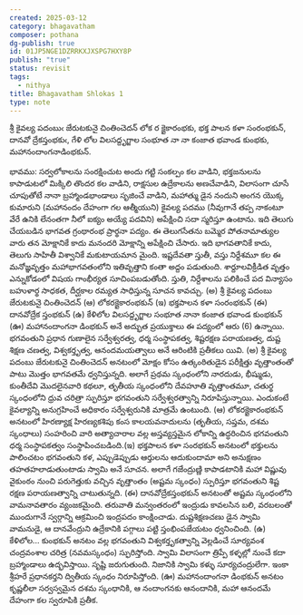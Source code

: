 ```yaml
---
created: 2025-03-12
category: bhagavatham
composer: pothana
dg-publish: true
id: 01JP5NGE1DZRRKXJXSPG7HXY8P
publish: "true"
status: revisit
tags:
  - nithya
title: Bhagavatham Shlokas 1
type: note
---
```

శ్రీ కైవల్య పదంబుఁ జేరుటకునై చింతించెదన్ లోక ర
క్షైకారంభకు, భక్త పాలన కళా సంరంభకున్, దానవో
ద్రేకస్తంభకుఁ, గేళి లోల విలసద్దృగ్జాల సంభూత నా
నా కంజాత భవాండ కుంభకు, మహానందాంగనాడింభకున్.

భావము:
సర్వలోకాలను సంరక్షించుట అందు గట్టి సంకల్పం కల వాడిని, భక్తజనులను కాపాడుటలో మిక్కిలి తొందర కల వాడిని, రాక్షసుల ఉద్రేకాలను అణచేవాడిని, విలాసంగా చూసే చూపుతోటే నానా బ్రహ్మాండభాండాలు సృజించే వాడిని, మహాత్ము డైన నందుని అంగన యొక్క కుమారుని (మహానందం దేహంగా గల ఆత్మీయుని) కైవల్య పదము (నీవుగానే తప్ప నాకంటూ వేరే ఉనికి లేనంతగా నీలో ఐక్యం అయ్యే పదవిని) అపేక్షించి సదా స్మరిస్తూ ఉంటాను.
ఇది తెలుగు చేయబడిన భాగవత గ్రంథారంభ ప్రార్థనా పద్యం. ఈ తెలుగసేతను బమ్మెర పోతనామాత్యుల వారు తన మోక్షానికే కాదు మనందరి మోక్షాన్ని అపేక్షించి చేసారు. ఇది భాగవతానికే కాదు, తెలుగు సాహితీ విశ్వానికే మకుటాయమాన మైంది. ఇష్టదేవతా స్తుతీ, వస్తు నిర్దేశమూ కల ఈ మనోజ్ఞవృత్తం మహాభాగవతంలోని ఇతివృత్తాని కంతా అద్దం పడుతుంది. శార్దూలవిక్రీడిత వృత్తం ఎన్నుకోడంలో విషయ గాంభీర్యత సూచింపబడుతోంది. స్తుతి, నిర్దేశాలను పలికించే పద విన్యాసం బహుళార్థ సాధకత, దీర్ఘకాల రమ్యత సాధిస్తున్న సూచన కావచ్చు. (అ) శ్రీ కైవల్య పదంబు జేరుటకునై చింతించెదన్ (ఆ) లోకరక్షైకారంభకున్ (ఇ) భక్తపాలన కళా సంరంభకున్ (ఈ) దానవోద్రేక స్తంభకున్ (ఉ) కేళిలోల విలసద్దృగ్జాల సంభూత నానా కంజాత భవాండ కుంభకున్ (ఊ) మహానందాంగనా డింభకున్ అనే అద్భుత ప్రయుక్తాలు ఈ పద్యంలో ఆరు (6) ఉన్నాయి. భగవంతుని ప్రధాన గుణాలైన సర్వేశ్వరత్వ, ధర్మ సంస్థాపకత్వ, శిష్టరక్షణ పరాయణత్వ, దుష్ట శిక్షణ చణత్వ, విశ్వకర్తృత్వ, ఆనందమయత్వాలు అనే ఆరింటికి ప్రతీకలు యివి. (అ) శ్రీ కైవల్య పదంబు జేరుటకునై చింతించెదన్ అనటంలో మోక్షం కోసం ఉత్కంఠితుడైన పరీక్షిత్తు వృత్తాంతంతో పాటు మొత్తం భాగవతమే ధ్వనిస్తున్నది. అలాగే ప్రథమ స్కంధంలోని నారదుడు, భీష్ముడు, కుంతీదేవి మొదలైనవారి కథలూ, తృతీయ స్కంధంలోని దేవహూతి వృత్తాంతమూ, చతుర్థ స్కంధంలోని ధ్రువ చరిత్రా స్ఫురిస్తూ భగవంతుని సర్వేశ్వరత్వాన్ని నిరూపిస్తున్నాయి. ఎందుకంటే కైవల్యాన్ని అనుగ్రహించే అధికారం సర్వేశ్వరునికి మాత్రమే ఉంటుంది. (ఆ) లోకరక్షైకారంభకున్ అనటంలో హిరణ్యాక్ష హిరణ్యకశిపు కంస కాలయవనాదులను (తృతీయ, సప్తమ, దశమ స్కంధాలు) సంహరించి వారి అత్యాచారాల వల్ల అస్తవ్యస్తమైన లోకాన్ని ఉద్ధరించిన భగవంతుని ధర్మ సంస్థాపకత్వం సంస్థాపించబడింది.(ఇ) భక్తపాలన కళా సంరభకున్ అనటంలో భక్తులను పాలించటం భగవంతుని కళ, ఎప్పుడెప్పుడు ఆర్తులను ఆదుకుందామా అని అనుక్షణం తహతహలాడుతుంటాడు స్వామి అనే సూచన. అలాగే గజేంద్రుణ్ణి కాపాడటానికి మహా విష్ణువు వైకుంఠం నుంచి పరుగెత్తుకు వచ్చిన వృత్తాంతం (అష్టమ స్కంధం) స్పురిస్తూ భగవంతుని శిష్ట రక్షణ పరాయణత్వాన్ని చాటుతున్నది. (ఈ) దానవోద్రేకస్తంభకున్ అనటంతో అష్టమ స్కంధంలోని వామనావతారం వ్యంజకమైంది. తరువాతి మన్వంతరంలో ఇంద్రుడు కావలసిన బలి, వరబలంతో ముందుగానే స్వర్గాన్ని ఆక్రమించి ఇంద్రపదం కాంక్షించాడు. దుష్టశిక్షణచణు డైన స్వామి వామనుడై, ఆ దానవేంద్రుని ఉద్రేకానికి పగ్గాలు పట్టి స్తంభింపజేయటం ధ్వనించింది. (ఉ) కేళిలోల... కుంభకున్ అనటం వల్ల భగవంతుని విశ్వకర్తృకత్వాన్ని వెల్లడించే సూర్యవంశ చంద్రవంశాల చరిత్ర (నవమస్కంధం) స్ఫురిస్తోంది. స్వామి విలాసంగా త్రిప్పే కళ్ళల్లో నుంచే కదా బ్రహ్మాండాలు ఉద్భవిస్తాయి. సృష్టి జరుగుతుంది. నిజానికి స్వామి కళ్ళు సూర్యచంద్రులేగా. ఇంకా శ్రీహరే ప్రధానకర్తని ద్వితీయ స్కంధం నిరూపిస్తోంది. (ఊ) మహానందాంగనా డింభకున్ అనటం కృష్ణలీలా సర్వస్వమైన దశమ స్కంధానికి, ఆ నందాంగనకు ఆనందానికి, మహా ఆనందమే దేహంగా కల స్వరూపికి ప్రతీక.